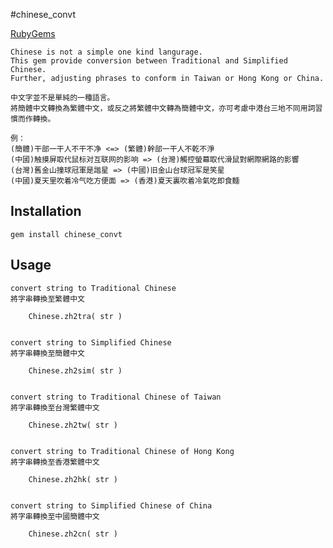 #chinese_convt

[RubyGems](http://rubygems.org/gems/chinese_convt)

	Chinese is not a simple one kind langurage.
	This gem provide conversion between Traditional and Simplified Chinese.
	Further, adjusting phrases to conform in Taiwan or Hong Kong or China.

	中文字並不是單純的一種語言。
	將簡體中文轉換為繁體中文，或反之將繁體中文轉為簡體中文，亦可考慮中港台三地不同用詞習慣而作轉換。

	例：
  	(簡體)干部一干人不干不净 <=> (繁體)幹部一干人不乾不淨
  	(中國)触摸屏取代鼠标对互联网的影响 => (台灣)觸控螢幕取代滑鼠對網際網路的影響
  	(台灣)舊金山撞球冠軍是諧星 => (中國)旧金山台球冠军是笑星
  	(中國)夏天里吹着冷气吃方便面 => (香港)夏天裏吹着冷氣吃即食麵


## Installation

	gem install chinese_convt
	

## Usage
	convert string to Traditional Chinese
	將字串轉換至繁體中文

		Chinese.zh2tra( str )


	convert string to Simplified Chinese
	將字串轉換至簡體中文

		Chinese.zh2sim( str )


	convert string to Traditional Chinese of Taiwan
	將字串轉換至台灣繁體中文

		Chinese.zh2tw( str )


	convert string to Traditional Chinese of Hong Kong
	將字串轉換至香港繁體中文

		Chinese.zh2hk( str )


	convert string to Simplified Chinese of China
	將字串轉換至中國簡體中文

		Chinese.zh2cn( str )

